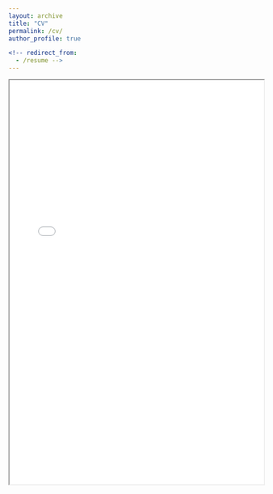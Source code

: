 ```yaml
---
layout: archive
title: "CV"
permalink: /cv/
author_profile: true

<!-- redirect_from:
  - /resume -->
---
```


<!-- <object data="https://github.com/yexin-mao/yexin-mao.github.io/blob/main/_pages/Yexin_Mao.pdf" type="application/pdf" width="700px" height="700px">
    <embed src="https://github.com/yexin-mao/yexin-mao.github.io/blob/main/_pages/Yexin_Mao.pdf">
        <p>This browser does not support PDFs. Please download the PDF to view it: <a href="https://github.com/yexin-mao/yexin-mao.github.io/blob/main/_pages/Yexin_Mao.pdf">Download PDF</a>.</p>
    </embed>
</object> -->
<iframe width="100%" height="800" src="Yexin_Mao.pdf">


<!-- {% include base_path %}

Education
======
* B.S. in Computer Science, The University of Sydney (USYD), 2018-2022
* M.S. in Machine Learning and Computer Vision, Australian National University (ANU), 2022-2024


Work experience
======
* Tutor, HaiDao Education 
* 
* June. 2022-Present: Postdoctoral Researcher
  * RIEKN AIP
  * Supervisor: Taiji Suzuki

* Nov. 2022-Present: Visiting Researcher
  * Mohamed bin Zayed University of Artificial Intelligence
  * Supervisor: Zhiqiang Xu -->

<!-- Work experience
======
* June. 2022-Present: Postdoctoral Researcher
  * RIEKN AIP
  * Supervisor: Taiji Suzuki

* Nov. 2022-Present: Visiting Researcher
  * Mohamed bin Zayed University of Artificial Intelligence
  * Supervisor: Zhiqiang Xu
  
Mentees
======
I am fortunately co-supervising several Ph.D. students:
* Zixu Zhao (Ph.D. student, UNSW)
* Siqing Li (Ph.D. student, UNSW)
* Yilan Chen (Ph.D. student, UCSD)

Publications
======
  <ul>{% for post in site.publications %}
    {% include archive-single-cv.html %}
  {% endfor %}</ul>
  
Talks
======
  <ul>{% for post in site.talks %}
    {% include archive-single-talk-cv.html %}
  {% endfor %}</ul>
  
Teaching
======
  <ul>{% for post in site.teaching %}
    {% include archive-single-cv.html %}
  {% endfor %}</ul>
  
Service and leadership
======
* Conference reviewer:  NeurIPS 2021-2022, ICLR 2022-2023, ICML 2021-2022, KDD 2022, CVPR 2022, IJCAI 2022, SIGIR 2022, AISTATS 2022-2023, AAAI 2022 (Meta Reviewer).
* Journal reviewer: IEEE Transactions on Cybernetics, IEEE TKDE. -->
